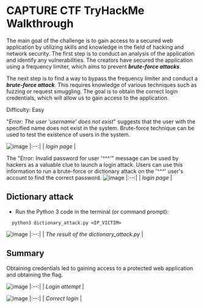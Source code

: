 # CAPTURE CTF TryHackMe Walkthrough

The main goal of the challenge is to gain access to a secured web application by utilizing skills and knowledge in the field of hacking and network security. The first step is to conduct an analysis of the application and identify any vulnerabilities. The creators have secured the application using a frequency limiter, which aims to prevent ***brute-force attacks***.

The next step is to find a way to bypass the frequency limiter and conduct a ***brute-force attack***. This requires knowledge of various techniques such as fuzzing or request smuggling. The goal is to obtain the correct login credentials, which will allow us to gain access to the application.

Difficulty: Easy



"_Error: The user 'username' does not exist_" suggests that the user with the specified name does not exist in the system. Brute-force technique can be used to test the existence of users in the system.

![image](https://user-images.githubusercontent.com/70896562/236875120-ee44b338-f0bc-4c2a-ad0e-85bfe574d32c.png)
|:--:| 
| *login page* |


The "Error: Invalid password for user '^^^'" message can be used by hackers as a valuable clue to launch a login attack. Users can use this information to run a brute-force or dictionary attack on the '^^^' user's account to find the correct password.
![image](https://user-images.githubusercontent.com/70896562/236879740-cd94372f-ff9b-44d7-a1a2-f8b9172f3baf.png)
|:--:| 
| *login page* |


## Dictionary attack

- Run the Python 3 code in the terminal (or command prompt):
```shell
  python3 dictionary_attack.py <IP_VICTIM>
```
![image](https://github.com/WojciechSkumajTo/THM-Capture/assets/70896562/7f4a9d27-26f5-47ce-a4a4-d6543d695d61)
|:--:| 
| *The result of the dictionary_attack.py* |


## Summary
Obtaining credentials led to gaining access to a protected web application and obtaining the flag.

![image](https://user-images.githubusercontent.com/70896562/236882142-f5155c1e-1b48-4c2b-b733-8c6ae2be112c.png)
|:--:| 
| *Login attempt* |


![image](https://user-images.githubusercontent.com/70896562/236882357-e9e7a213-07b7-4d39-99e7-5e9c6ee3c81b.png)
|:--:| 
| *Correct login* |
